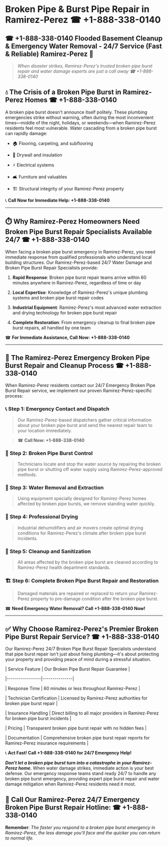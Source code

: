 # Broken Pipe & Burst Pipe Repair in Ramirez-Perez ☎ +1-888-338-0140  
## ☎ +1-888-338-0140 Flooded Basement Cleanup & Emergency Water Removal - 24/7 Service (Fast & Reliable) Ramirez-Perez 🚨  

> *When disaster strikes, Ramirez-Perez's trusted broken pipe burst repair and water damage experts are just a call away ☎ +1-888-338-0140*  

## 💧 The Crisis of a Broken Pipe Burst in Ramirez-Perez Homes ☎ +1-888-338-0140  

A broken pipe burst doesn't announce itself politely. These plumbing emergencies strike without warning, often during the most inconvenient times—middle of the night, holidays, or weekends—when Ramirez-Perez residents feel most vulnerable. Water cascading from a broken pipe burst can rapidly damage:  

* 🏠 Flooring, carpeting, and subflooring  
* 🧱 Drywall and insulation  
* ⚡ Electrical systems  
* 🛋️ Furniture and valuables  
* 🏗️ Structural integrity of your Ramirez-Perez property  

📞 **Call Now for Immediate Help: +1-888-338-0140**  

---  

## ⏱️ Why Ramirez-Perez Homeowners Need Broken Pipe Burst Repair Specialists Available 24/7 ☎ +1-888-338-0140  

When facing a broken pipe burst emergency in Ramirez-Perez, you need immediate response from qualified professionals who understand local building structures. Our Ramirez-Perez-based 24/7 Water Damage and Broken Pipe Burst Repair Specialists provide:  

1. **Rapid Response**: Broken pipe burst repair teams arrive within 60 minutes anywhere in Ramirez-Perez, regardless of time or day  
2. **Local Expertise**: Knowledge of Ramirez-Perez's unique plumbing systems and broken pipe burst repair codes  
3. **Industrial Equipment**: Ramirez-Perez's most advanced water extraction and drying technology for broken pipe burst repair  
4. **Complete Restoration**: From emergency cleanup to final broken pipe burst repairs, all handled by one team  

☎ **For Immediate Assistance, Call Now: +1-888-338-0140**  

---  

## 🔧 The Ramirez-Perez Emergency Broken Pipe Burst Repair and Cleanup Process ☎ +1-888-338-0140  

When Ramirez-Perez residents contact our 24/7 Emergency Broken Pipe Burst Repair service, we implement our proven Ramirez-Perez-specific process:  

### 📞 Step 1: Emergency Contact and Dispatch  
> Our Ramirez-Perez-based dispatchers gather critical information about your broken pipe burst and send the nearest repair team to your location immediately.  
> ☎ **Call Now: +1-888-338-0140**  

### 🚿 Step 2: Broken Pipe Burst Control  
> Technicians locate and stop the water source by repairing the broken pipe burst or shutting off water supply using Ramirez-Perez-approved methods.  

### 🌊 Step 3: Water Removal and Extraction  
> Using equipment specially designed for Ramirez-Perez homes affected by broken pipe bursts, we remove standing water quickly.  

### 💨 Step 4: Professional Drying  
> Industrial dehumidifiers and air movers create optimal drying conditions for Ramirez-Perez's climate after broken pipe burst incidents.  

### 🧼 Step 5: Cleanup and Sanitization  
> All areas affected by the broken pipe burst are cleaned according to Ramirez-Perez health department standards.  

### 🏗️ Step 6: Complete Broken Pipe Burst Repair and Restoration  
> Damaged materials are repaired or replaced to return your Ramirez-Perez property to pre-damage condition after the broken pipe burst.  

☎ **Need Emergency Water Removal? Call +1-888-338-0140 Now!**  

---  

## ✅ Why Choose Ramirez-Perez's Premier Broken Pipe Burst Repair Service? ☎ +1-888-338-0140  

Our Ramirez-Perez 24/7 Broken Pipe Burst Repair Specialists understand that pipe burst repair isn't just about fixing plumbing—it's about protecting your property and providing peace of mind during a stressful situation.  

| Service Feature | Our Broken Pipe Burst Repair Guarantee |  
|-----------------|---------------|  
| Response Time | 60 minutes or less throughout Ramirez-Perez |  
| Technician Certification | Licensed by Ramirez-Perez authorities for broken pipe burst repair |  
| Insurance Handling | Direct billing to all major providers in Ramirez-Perez for broken pipe burst incidents |  
| Pricing | Transparent broken pipe burst repair with no hidden fees |  
| Documentation | Comprehensive broken pipe burst repair reports for Ramirez-Perez insurance requirements |  

📞 **Act Fast! Call +1-888-338-0140 for 24/7 Emergency Help!**  

***Don't let a broken pipe burst turn into a catastrophe in your Ramirez-Perez home.*** When water damage strikes, immediate action is your best defense. Our emergency response teams stand ready 24/7 to handle any broken pipe burst emergency, providing expert pipe burst repair and water damage mitigation when Ramirez-Perez residents need it most.  

## 📱 Call Our Ramirez-Perez 24/7 Emergency Broken Pipe Burst Repair Hotline: ☎ +1-888-338-0140  

**Remember**: *The faster you respond to a broken pipe burst emergency in Ramirez-Perez, the less damage you'll face and the quicker you can return to normal life.*
